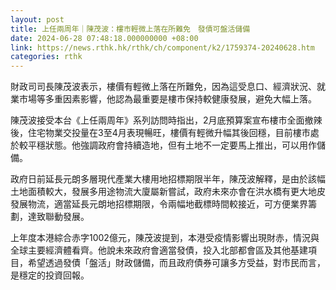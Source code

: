 ```yaml
---
layout: post
title: 上任兩周年｜陳茂波：樓市輕微上落在所難免　發債可盤活儲備
date: 2024-06-28 07:48:18.000000000 +08:00
link: https://news.rthk.hk/rthk/ch/component/k2/1759374-20240628.htm
categories: rthk
---
```


財政司司長陳茂波表示，樓價有輕微上落在所難免，因為這受息口、經濟狀況、就業市場等多重因素影響，他認為最重要是樓市保持較健康發展，避免大幅上落。

陳茂波接受本台《上任兩周年》系列訪問時指出，2月底預算案宣布樓市全面撤辣後，住宅物業交投量在3至4月表現暢旺，樓價有輕微升幅其後回穩，目前樓市處於較平穩狀態。他強調政府會持續造地，但有土地不一定要馬上推出，可以用作儲備。

政府日前延長元朗多層現代產業大樓用地招標期限半年，陳茂波解釋，是由於該幅土地面積較大，發展多用途物流大廈屬新嘗試，政府未來亦會在洪水橋有更大地皮發展物流，適當延長元朗地招標期限，令兩幅地截標時間較接近，可方便業界籌劃，達致聯動發展。

上年度本港綜合赤字1002億元，陳茂波提到，本港受疫情影響出現財赤，情況與全球主要經濟體看齊。他說未來政府會適當發債，投入北部都會區及其他基建項目，希望透過發債「盤活」財政儲備，而且政府債券可讓多方受益，對市民而言，是穩定的投資回報。
